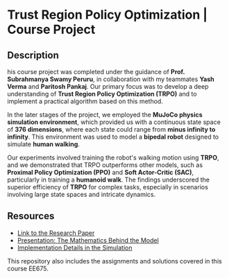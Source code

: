 # Trust Region Policy Optimization | Course Project

## Description

his course project was completed under the guidance of **Prof. Subrahmanya Swamy Peruru**, in collaboration with my teammates **Yash Verma** and **Paritosh Pankaj**. Our primary focus was to develop a deep understanding of **Trust Region Policy Optimization (TRPO)** and to implement a practical algorithm based on this method.

In the later stages of the project, we employed the **MuJoCo physics simulation environment**, which provided us with a continuous state space of **376 dimensions**, where each state could range from **minus infinity to infinity**. This environment was used to model a **bipedal robot** designed to simulate **human walking**.

Our experiments involved training the robot's walking motion using **TRPO**, and we demonstrated that TRPO outperforms other models, such as **Proximal Policy Optimization (PPO)** and **Soft Actor-Critic (SAC)**, particularly in training a **humanoid walk**. The findings underscored the superior efficiency of **TRPO** for complex tasks, especially in scenarios involving large state spaces and intricate dynamics.

## Resources

- [Link to the Research Paper](https://arxiv.org/pdf/1502.05477.pdf)
- [Presentation: The Mathematics Behind the Model](https://docs.google.com/presentation/d/1SvSRa8LQY9OYLLbO5gEWhcIGgx3YTSaeOVJ-FYU3jBA/edit#slide=id.p)
- [Implementation Details in the Simulation](https://docs.google.com/presentation/d/1fjHPl11lA-PWJJobQR5Dp2lViF3Cjf5F8WiBu-3XEq0/edit#slide=id.g2d1a7f1cc29_4_59)


This repository also includes the assignments and solutions covered in this course EE675.